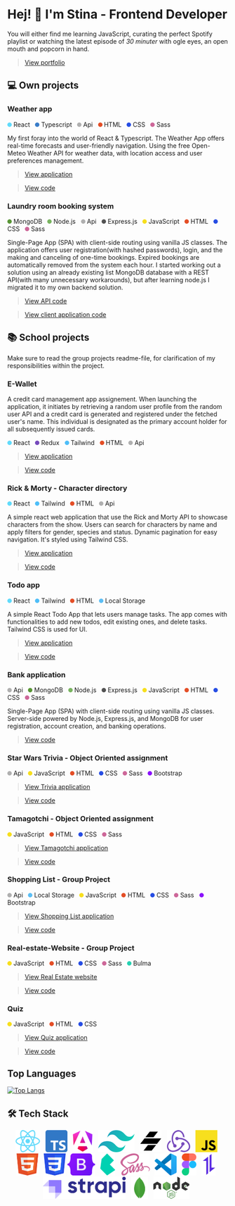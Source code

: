 # Hej! 👋 I'm Stina - Frontend Developer

You will either find me learning JavaScript, curating the perfect Spotify playlist or watching the latest episode of _30 minuter_ with ogle eyes, an open mouth and popcorn in hand.

> [View portfolio](https://stina-nerin.netlify.app/)

## 💻 Own projects

### Weather app

<img  src="./icons/react.svg" alt="React" width="10" height="10"/> React &nbsp;
<img  src="./icons/typescript.svg" alt="Typescript" width="10" height="10"/> Typescript &nbsp;
<img  src="./icons/api.svg" alt="API" width="10" height="10"/> Api &nbsp;
<img  src="./icons/html.svg" alt="HTML" width="10" height="10"/> HTML &nbsp;
<img  src="./icons/css.svg" alt="CSS" width="10" height="10"/> CSS &nbsp;
<img  src="./icons/sass.svg" alt="Sass" width="10" height="10"/> Sass &nbsp;

My first foray into the world of React & Typescript. The Weather App offers real-time forecasts and user-friendly navigation. Using the free Open-Meteo Weather API for weather data, with location access and user preferences management. 

> [View application](https://stormstina-react-weather-app.netlify.app/)

> [View code](https://github.com/stormstina/weather-app)



### Laundry room booking system

<img  src="./icons/mongo.svg" alt="MongoDB" width="10" height="10"/> MongoDB &nbsp;
<img  src="./icons/node.svg" alt="node.js" width="10" height="10"/> Node.js &nbsp;
<img  src="./icons/api.svg" alt="API" width="10" height="10"/> Api &nbsp;
<img  src="./icons/express.svg" alt="express.js" width="10" height="10"/> Express.js &nbsp;
<img  src="./icons/js.svg" alt="JavaScript" width="10" height="10"/> JavaScript &nbsp;
<img  src="./icons/html.svg" alt="HTML" width="10" height="10"/> HTML &nbsp;
<img  src="./icons/css.svg" alt="CSS" width="10" height="10"/> CSS &nbsp;
<img  src="./icons/sass.svg" alt="Sass" width="10" height="10"/> Sass &nbsp;

Single-Page App (SPA) with client-side routing using vanilla JS classes. The application offers user registration(with hashed passwords), login, and the making and canceling of one-time bookings. Expired bookings are automatically removed from the system each hour. I started working out a solution using an already existing list MongoDB database with a REST API(with many unnecessary workarounds), but after learning node.js I migrated it to my own backend solution.

> [View API code](https://github.com/stormstina/booking-system-api)
 <!-- > [View laundry room booking application](https://laundry-room-booking-system-de2d4ba71aff.herokuapp.com) -->

> [View client application code](https://github.com/stormstina/laundry-room-booking-system)

## 📚 School projects

Make sure to read the group projects readme-file, for clarification of my responsibilities within the project.

### E-Wallet

A credit card management app assignement. When launching the application, it initiates by retrieving a random user profile from the random user API and a credit card is generated and registered under the fetched user's name. This individual is designated as the primary account holder for all subsequently issued cards.

<img  src="./icons/react.svg" alt="React" width="10" height="10"/> React &nbsp;
<img  src="./icons/redux.svg" alt="redux" width="10" height="10"/> Redux &nbsp;
<img  src="./icons/tailwind.svg" alt="Tailwind" width="10" height="10"/> Tailwind &nbsp;
<img  src="./icons/html.svg" alt="HTML" width="10" height="10"/> HTML &nbsp;
<img  src="./icons/api.svg" alt="Api" width="10" height="10"/> Api &nbsp;

> [View application](https://mellow-cobbler-4c4f66.netlify.app/)

> [View code](https://github.com/stormstina/e-wallet)


### Rick & Morty - Character directory

<img  src="./icons/react.svg" alt="React" width="10" height="10"/> React &nbsp;
<img  src="./icons/tailwind.svg" alt="Tailwind" width="10" height="10"/> Tailwind &nbsp;
<img  src="./icons/html.svg" alt="HTML" width="10" height="10"/> HTML &nbsp;
<img  src="./icons/api.svg" alt="Api" width="10" height="10"/> Api &nbsp;


A simple react web application that use the Rick and Morty API to showcase characters from the show. Users can search for characters by name and apply filters for gender, species and status. Dynamic pagination for easy navigation. It's styled using Tailwind CSS.

> [View application](https://stormstina-rick-and-morty.netlify.app/)

> [View code](https://github.com/stormstina/rick-and-morty)

### Todo app

<img  src="./icons/react.svg" alt="React" width="10" height="10"/> React &nbsp;
<img  src="./icons/tailwind.svg" alt="Tailwind" width="10" height="10"/> Tailwind &nbsp;
<img  src="./icons/html.svg" alt="HTML" width="10" height="10"/> HTML &nbsp;
<img  src="./icons/local.svg" alt="Local Storage" width="10" height="10"/> Local Storage &nbsp;


A simple React Todo App that lets users manage tasks. The app comes with functionalities to add new todos, edit existing ones, and delete tasks. Tailwind CSS is used for UI.

> [View application](https://stormstina-todo-list.netlify.app/)

> [View code](https://github.com/stormstina/todo-list)

### Bank application

<img  src="./icons/api.svg" alt="API" width="10" height="10"/> Api &nbsp;
<img  src="./icons/mongo.svg" alt="MongoDB" width="10" height="10"/> MongoDB &nbsp;
<img  src="./icons/node.svg" alt="node.js" width="10" height="10"/> Node.js &nbsp;
<img  src="./icons/express.svg" alt="express.js" width="10" height="10"/> Express.js &nbsp;
<img  src="./icons/js.svg" alt="JavaScript" width="10" height="10"/> JavaScript &nbsp;
<img  src="./icons/html.svg" alt="HTML" width="10" height="10"/> HTML &nbsp;
<img  src="./icons/css.svg" alt="CSS" width="10" height="10"/> CSS &nbsp;
<img  src="./icons/sass.svg" alt="Sass" width="10" height="10"/> Sass &nbsp;

Single-Page App (SPA) with client-side routing using vanilla JS classes. Server-side powered by Node.js, Express.js, and MongoDB for user registration, account creation, and banking operations.

 <!-- > [View bank application](https://express-bank.herokuapp.com/) -->

> [View code](https://github.com/stormstina/mongoDB-bank)

### Star Wars Trivia - Object Oriented assignment

<img  src="./icons/api.svg" alt="API" width="10" height="10"/> Api &nbsp;
<img  src="./icons/js.svg" alt="JavaScript" width="10" height="10"/> JavaScript &nbsp;
<img  src="./icons/html.svg" alt="HTML" width="10" height="10"/> HTML &nbsp;
<img  src="./icons/css.svg" alt="CSS" width="10" height="10"/> CSS &nbsp;
<img  src="./icons/sass.svg" alt="Sass" width="10" height="10"/> Sass &nbsp;
<img  src="./icons/bootstrap.svg" alt="Bootstrap" width="10" height="10"/> Bootstrap &nbsp;

> [View Trivia application](https://stormstina.github.io/star-wars-trivia/)

> [View code](https://github.com/stormstina/star-wars-trivia)

### Tamagotchi - Object Oriented assignment

<img  src="./icons/js.svg" alt="JavaScript" width="10" height="10"/> JavaScript &nbsp;
<img  src="./icons/html.svg" alt="HTML" width="10" height="10"/> HTML &nbsp;
<img  src="./icons/css.svg" alt="CSS" width="10" height="10"/> CSS &nbsp;
<img  src="./icons/sass.svg" alt="Sass" width="10" height="10"/> Sass &nbsp;

> [View Tamagotchi application](https://stormstina.github.io/tamagotchi/)

> [View code](https://github.com/stormstina/tamagotchi)

### Shopping List - Group Project

<img  src="./icons/api.svg" alt="API" width="10" height="10"/> Api &nbsp;
<img  src="./icons/local.svg" alt="Local Storage" width="10" height="10"/> Local Storage &nbsp;
<img  src="./icons/js.svg" alt="JavaScript" width="10" height="10"/> JavaScript &nbsp;
<img  src="./icons/html.svg" alt="HTML" width="10" height="10"/> HTML &nbsp;
<img  src="./icons/css.svg" alt="CSS" width="10" height="10"/> CSS &nbsp;
<img  src="./icons/sass.svg" alt="Sass" width="10" height="10"/> Sass &nbsp;
<img  src="./icons/bootstrap.svg" alt="Bootstrap" width="10" height="10"/> Bootstrap &nbsp;

> [View Shopping List application](https://stormstina.github.io/my-lists/index.html)

> [View code](https://github.com/stormstina/my-lists)

### Real-estate-Website - Group Project

<img  src="./icons/js.svg" alt="JavaScript" width="10" height="10"/> JavaScript &nbsp;
<img  src="./icons/html.svg" alt="HTML" width="10" height="10"/> HTML &nbsp;
<img  src="./icons/css.svg" alt="CSS" width="10" height="10"/> CSS &nbsp;
<img  src="./icons/sass.svg" alt="Sass" width="10" height="10"/> Sass &nbsp;
<img  src="./icons/bulma.svg" alt="Bulma" width="10" height="10"/> Bulma &nbsp;

> [View Real Estate website](https://stormstina.github.io/Real-Estate-website/)

> [View code](https://github.com/stormstina/Real-Estate-website)

### Quiz

<img  src="./icons/js.svg" alt="JavaScript" width="10" height="10"/> JavaScript &nbsp;
<img  src="./icons/html.svg" alt="HTML" width="10" height="10"/> HTML &nbsp;
<img  src="./icons/css.svg" alt="CSS" width="10" height="10"/> CSS &nbsp;

> [View Quiz application](https://stormstina.github.io/Ankademin-quiz/)

> [View code](https://github.com/stormstina/Ankademin-quiz)

## Top Languages

[![Top Langs](https://github-readme-stats.vercel.app/api/top-langs/?username=stormstina&show_icons=true&locale=en&layout=compact)](https://github.com/stormstina/github-readme-stats)


## 🛠️ Tech Stack

<div align="center">

<img  src="./logos/React-icon.svg.png" alt="React" height="50"/> &nbsp;
<img  src="./logos/Typescript_logo.svg" alt="Typescript" height="50"/> &nbsp;
<img  src="./logos/angularLogo.png" alt="Angular" height="50"/> &nbsp;
<img  src="./logos/tailwind.png" alt="Tailwind" height="50"/> &nbsp;
<img  src="./logos/stencilLogo.png" alt="Stencil.js" height="50"/> &nbsp;
<img  src="./logos/redux.svg" alt="Redux" height="50"/> &nbsp;
<img  src="./logos/JsLogo.svg" alt="JavaScript Logo" width="50" height="50"/> &nbsp;
<img  src="./logos/HtmlLogo.svg" alt="HTML Logo" width="50" height="50"/> &nbsp;
<img  src="./logos/CssLogo.svg" alt="CSS Logo" width="50" height="50"/>
<img  src="./logos/BootstrapLogo.svg" alt="Bootstrap Logo" height="50"/> &nbsp;
<img  src="./logos/BulmaLogo.svg" alt="Bulma Logo" height="50"/> &nbsp;
<img  src="./logos/SassLogo.svg" alt="Sass Logo" height="50"/> &nbsp;
<img  src="https://raw.githubusercontent.com/devicons/devicon/1119b9f84c0290e0f0b38982099a2bd027a48bf1/icons/vscode/vscode-original.svg" alt="VSCode" width="50" height="50"/> &nbsp;
<img  src="./logos/FigmaLogo.svg" alt="Figma Logo" height="50"/> &nbsp;
<img  src="./logos/axios.png" alt="Axios Logo" height="50"/> &nbsp;
<img  src="./logos/strapi.png" alt="Strapi Logo" height="50"/> &nbsp;
<img  src="./logos/mongo.png" alt="MongoDB Logo" height="50"/> &nbsp;
<img  src="./logos/nodejs.png" alt="Node.js Logo" height="50"/> &nbsp;

</div>
